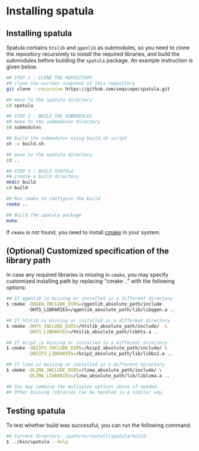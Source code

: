 # Installing spatula

## Installing spatula

Spatula contains `htslib` and `qgenlib` as submodules, so you need to clone the repository recursively to install the required libraries, and build the submodules before building the `spatula` package. An example instruction is given below.

```sh
## STEP 1 : CLONE THE REPOSITORY
## clone the current snapshot of this repository
git clone --recursive https://github.com/seqscope/spatula.git

## move to the spatula directory
cd spatula

## STEP 2 : BUILD THE SUBMODULES
## move to the submodules directory
cd submodules

## build the submodules using build.sh script
sh -x build.sh

## move to the spatula directory
cd ..

## STEP 3 : BUILD SPATULA
## create a build directory
mkdir build
cd build

## Run cmake to configure the build
cmake ..

## Build the spatula package
make
```

If `cmake` is not found, you need to install [cmake](https://cmake.org/) in your system.

## (Optional) Customized specification of the library path

In case any required libraries is missing in `cmake`, you may specify customized installing path by replacing "cmake .." with the following options:

```sh
## If qgenlib is missing or installed in a different directory
$ cmake -DQGEN_INCLUDE_DIRS=/qgenlib_absolute_path/include
        -DHTS_LIBRARIES=/qgenlib_absolute_path/lib/libqgen.a ..

## If htslib is missing or installed in a different directory
$ cmake -DHTS_INCLUDE_DIRS=/htslib_absolute_path/include/  \
        -DHTS_LIBRARIES=/htslib_absolute_path/libhts.a ..

## If bzip2 is missing or installed in a different directory
$ cmake -DBZIP2_INCLUDE_DIRS=/bzip2_absolute_path/include/ \
        -DBZIP2_LIBRARIES=/bzip2_absolute_path/lib/libbz2.a ..

## If lzma is missing or installed in a different directory
$ cmake -DLZMA_INCLUDE_DIRS=/lzma_absolute_path/include/ \
        -DLZMA_LIBRARIES=/lzma_absolute_path/lib/liblzma.a ..

## You may combine the multiples options above if needed.
## Other missing libraries can be handled in a similar way.
```

## Testing spatula

To test whether build was successful, you can run the following command:

```sh
## Current directory: /path/to/install/spatula/build
$ ../bin/spatula --help
```
